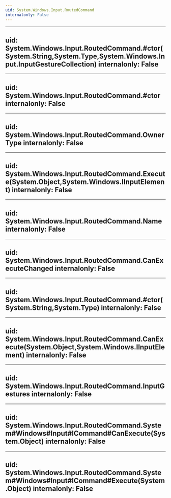 ```yaml
---
uid: System.Windows.Input.RoutedCommand
internalonly: False
---
```


---
uid: System.Windows.Input.RoutedCommand.#ctor(System.String,System.Type,System.Windows.Input.InputGestureCollection)
internalonly: False
---

---
uid: System.Windows.Input.RoutedCommand.#ctor
internalonly: False
---

---
uid: System.Windows.Input.RoutedCommand.OwnerType
internalonly: False
---

---
uid: System.Windows.Input.RoutedCommand.Execute(System.Object,System.Windows.IInputElement)
internalonly: False
---

---
uid: System.Windows.Input.RoutedCommand.Name
internalonly: False
---

---
uid: System.Windows.Input.RoutedCommand.CanExecuteChanged
internalonly: False
---

---
uid: System.Windows.Input.RoutedCommand.#ctor(System.String,System.Type)
internalonly: False
---

---
uid: System.Windows.Input.RoutedCommand.CanExecute(System.Object,System.Windows.IInputElement)
internalonly: False
---

---
uid: System.Windows.Input.RoutedCommand.InputGestures
internalonly: False
---

---
uid: System.Windows.Input.RoutedCommand.System#Windows#Input#ICommand#CanExecute(System.Object)
internalonly: False
---

---
uid: System.Windows.Input.RoutedCommand.System#Windows#Input#ICommand#Execute(System.Object)
internalonly: False
---
